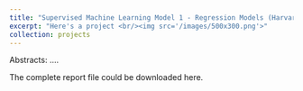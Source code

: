 ```yaml
---
title: "Supervised Machine Learning Model 1 - Regression Models (Harvard DS Capstone Project)"
excerpt: "Here's a project <br/><img src='/images/500x300.png'>"
collection: projects
---
```


Abstracts: ....

The complete report file could be downloaded here. 